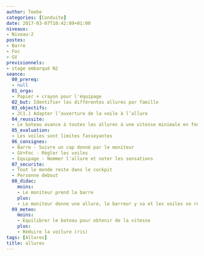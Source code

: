 ```yaml
---
author: Teebo
categories: [Conduite]
date: 2017-03-07T10:42:09+01:00
niveaux:
- Niveau-2
postes:
- Barre
- Foc
- GV
previsionnels:
- stage embarqué N2
seance:
  00_prereq:
  - null
  01_orga:
  - Papier + crayon pour l'équipage
  02_but: Identifier les différentes allures par famille
  03_objectifs:
  - 2C1.1 Adapter l’ouverture de la voile à l’allure
  04_reussite:
  - Le bateau avance à toutes les allures à une vitesse minimale en fonction de la MTO
  05_evaluation:
  - Les voiles sont limites fasseyantes
  06_consignes:
  - Barre - Suivre un cap donné par le moniteur
  - GV+Foc - Régler les voiles
  - Equipage - Nommer l'allure et noter les sensations
  07_securite:
  - Tout le monde reste dans le cockpit
  - Personne debout
  08_didac:
    moins:
    - Le moniteur prend la barre
    plus:
    - Le moniteur donne une allure, le barreur y va et les voiles se règlent en conséquence
  09_meteo:
    moins:
    - Equilibrer le bateau pour obtenir de la vitesse
    plus:
    - Réduire la voilure (ris)
tags: [Allures]
title: allures
---
```

